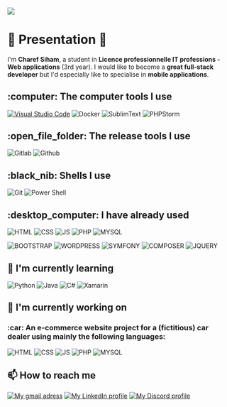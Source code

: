### 
<img src="https://mssiweb.com/vue/assets/images/github-mssiweb-dark.png"></img>
<br />
<h1>👋 Presentation 👋</h1>

I'm <strong>Charef Siham</strong>, a student in <strong>Licence professionnelle IT professions - Web applications</strong> (3rd year).
I would like to become a <strong>great full-stack developer</strong> but I'd especially like to specialise in <strong>mobile applications</strong>.

<h2>:computer: The computer tools I use</h2>
<p>
<a target="_blank" rel="noopener noreferrer nofollow" href="https://camo.githubusercontent.com/a0484e6383e852e622da1e934b7724921ab9b69d69246d90f899424b01f6deb1/68747470733a2f2f696d672e736869656c64732e696f2f62616467652f56697375616c25323053747564696f253230436f64652d3030373864372e7376673f7374796c653d666f722d7468652d6261646765266c6f676f3d76697375616c2d73747564696f2d636f6465266c6f676f436f6c6f723d7768697465"><img src="https://camo.githubusercontent.com/a0484e6383e852e622da1e934b7724921ab9b69d69246d90f899424b01f6deb1/68747470733a2f2f696d672e736869656c64732e696f2f62616467652f56697375616c25323053747564696f253230436f64652d3030373864372e7376673f7374796c653d666f722d7468652d6261646765266c6f676f3d76697375616c2d73747564696f2d636f6465266c6f676f436f6c6f723d7768697465" title="Visual Studio Code" alt="Visual Studio Code" data-canonical-src="https://img.shields.io/badge/Visual%20Studio%20Code-0078d7.svg?style=for-the-badge&amp;logo=visual-studio-code&amp;logoColor=white" style="max-width: 100%;"></a>
<img src="https://camo.githubusercontent.com/6b7f701cf0bea42833751b754688f1a27b6090fdf90bf2b226addff01be817f0/68747470733a2f2f696d672e736869656c64732e696f2f62616467652f646f636b65722d2532333064623765642e7376673f7374796c653d666f722d7468652d6261646765266c6f676f3d646f636b6572266c6f676f436f6c6f723d7768697465" alt="Docker" title="Docker" data-canonical-src="https://img.shields.io/badge/docker-%230db7ed.svg?style=for-the-badge&amp;logo=docker&amp;logoColor=white" style="max-width: 100%;">
<img src="https://img.shields.io/badge/sublime_text-%23575757.svg?&style=for-the-badge&logo=sublime-text&logoColor=important" alt="SublimText" title="SublimText" data-canonical-src="https://img.shields.io/badge/sublime_text-%23575757.svg?&style=for-the-badge&logo=sublime-text&logoColor=important" style="max-width: 100%;">
<img src="https://img.shields.io/badge/phpstorm-143?style=for-the-badge&logo=phpstorm&logoColor=black&color=black&labelColor=darkorchid" alt="PHPStorm" title="PhpSTorm" data-canonical-src="https://img.shields.io/badge/sublime_text-%23575757.svg?&style=for-the-badge&logo=sublime-text&logoColor=important](https://img.shields.io/badge/phpstorm-143?style=for-the-badge&logo=phpstorm&logoColor=black&color=black&labelColor=darkorchid" style="max-width: 100%;">
</p>

<h2>:open_file_folder: The release tools I use</h2>
<p>
<img src="https://img.shields.io/badge/GitLab-330F63?style=for-the-badge&logo=gitlab&logoColor=white" alt="Gitlab" title="Gitlab" data-canonical-src="https://img.shields.io/badge/GitLab-330F63?style=for-the-badge&logo=gitlab&logoColor=white" style="max-width: 100%;">
<img src="https://img.shields.io/badge/GitHub-100000?style=for-the-badge&logo=github&logoColor=white" alt="Github" title="Github" data-canonical-src="https://img.shields.io/badge/GitHub-100000?style=for-the-badge&logo=github&logoColor=white" style="max-width: 100%;">
</p>

<h2>:black_nib: Shells I use</h2>
<p>
<img src="https://img.shields.io/badge/GIT-E44C30?style=for-the-badge&logo=git&logoColor=white" alt="Git" title="Git" data-canonical-src="https://img.shields.io/badge/GIT-E44C30?style=for-the-badge&logo=git&logoColor=white" style="max-width: 100%;">
<img src="https://img.shields.io/badge/powershell-5391FE?style=for-the-badge&logo=powershell&logoColor=white" alt="Power Shell" title="Power Shell" data-canonical-src="https://img.shields.io/badge/powershell-5391FE?style=for-the-badge&logo=powershell&logoColor=white" style="max-width: 100%;">
</p>

<h2>:desktop_computer: I have already used</h2>
<p>
<img src="https://img.shields.io/badge/HTML5-E34F26?style=for-the-badge&logo=html5&logoColor=white" alt="HTML" title="HTML" data-canonical-src="https://img.shields.io/badge/HTML5-E34F26?style=for-the-badge&logo=html5&logoColor=white" style="max-width: 100%;">
<img src="https://img.shields.io/badge/CSS3-1572B6?style=for-the-badge&logo=css3&logoColor=white" alt="CSS" title="CSS" data-canonical-src="https://img.shields.io/badge/CSS3-1572B6?style=for-the-badge&logo=css3&logoColor=white" style="max-width: 100%;">
<img src="https://img.shields.io/badge/JavaScript-323330?style=for-the-badge&logo=javascript&logoColor=F7DF1E" alt="JS" title="JS" data-canonical-src="https://img.shields.io/badge/JavaScript-323330?style=for-the-badge&logo=javascript&logoColor=F7DF1E" style="max-width: 100%;">
<img src="https://img.shields.io/badge/PHP-777BB4?style=for-the-badge&logo=php&logoColor=white" alt="PHP" title="PHP" data-canonical-src="https://img.shields.io/badge/PHP-777BB4?style=for-the-badge&logo=php&logoColor=white" style="max-width: 100%;">
<img src="https://img.shields.io/badge/MySQL-005C84?style=for-the-badge&logo=mysql&logoColor=white" alt="MYSQL" title="MYSQL" data-canonical-src="https://img.shields.io/badge/MySQL-005C84?style=for-the-badge&logo=mysql&logoColor=white" style="max-width: 100%;">
</p>
<p>
<img src="https://img.shields.io/badge/Bootstrap-563D7C?style=for-the-badge&logo=bootstrap&logoColor=white" alt="BOOTSTRAP" title="BOOTSTRAP" data-canonical-src="https://img.shields.io/badge/Bootstrap-563D7C?style=for-the-badge&logo=bootstrap&logoColor=white" style="max-width: 100%;">
<img src="https://img.shields.io/badge/Wordpress-21759B?style=for-the-badge&logo=wordpress&logoColor=white" alt="WORDPRESS" title="WORDPRESS" data-canonical-src="https://img.shields.io/badge/Wordpress-21759B?style=for-the-badge&logo=wordpress&logoColor=white" style="max-width: 100%;">
<img src="https://img.shields.io/badge/Symfony-000000?style=for-the-badge&logo=Symfony&logoColor=white" alt="SYMFONY" title="SYMFONY" data-canonical-src="https://img.shields.io/badge/Symfony-000000?style=for-the-badge&logo=Symfony&logoColor=white" style="max-width: 100%;">
<img src="https://img.shields.io/badge/Composer-885630?style=for-the-badge&logo=Composer&logoColor=white" alt="COMPOSER" title="COMPOSER" data-canonical-src="https://img.shields.io/badge/Composer-885630?style=for-the-badge&logo=Composer&logoColor=white" style="max-width: 100%;">
<img src="https://img.shields.io/badge/jQuery-0769AD?style=for-the-badge&logo=jquery&logoColor=white" alt="JQUERY" title="JQUERY" data-canonical-src="https://img.shields.io/badge/jQuery-0769AD?style=for-the-badge&logo=jquery&logoColor=white" style="max-width: 100%;">
</p>

<h2>🌱 I'm currently learning</h2>
<p>
<img src="https://img.shields.io/badge/Python-FFD43B?style=for-the-badge&logo=python&logoColor=blue" alt="Python" title="Python" data-canonical-src="https://img.shields.io/badge/Python-FFD43B?style=for-the-badge&logo=python&logoColor=blue" style="max-width: 100%;">
<img src="https://img.shields.io/badge/java-%23ED8B00.svg?style=for-the-badge&logo=openjdk&logoColor=white" alt="Java" title="Java" data-canonical-src="https://img.shields.io/badge/java-%23ED8B00.svg?style=for-the-badge&logo=openjdk&logoColor=white" style="max-width: 100%;">
<img src="https://img.shields.io/badge/c%23-%23239120.svg?style=for-the-badge&logo=c-sharp&logoColor=white" alt="C#" title="C#" data-canonical-src="https://img.shields.io/badge/c%23-%23239120.svg?style=for-the-badge&logo=c-sharp&logoColor=white" style="max-width: 100%;">
<img src="https://img.shields.io/badge/Xamarin-3199DC?style=for-the-badge&logo=xamarin&logoColor=white" alt="Xamarin" title="Xamarin" data-canonical-src="https://img.shields.io/badge/Xamarin-3199DC?style=for-the-badge&logo=xamarin&logoColor=white" style="max-width: 100%;">
</p>

<h2>🔭 I'm currently working on</h2>
<h3>:car: An e-commerce website project for a (fictitious) car dealer using mainly the following languages:</h3>
<p>
<img src="https://img.shields.io/badge/HTML5-E34F26?style=for-the-badge&logo=html5&logoColor=white" alt="HTML" title="HTML" data-canonical-src="https://img.shields.io/badge/HTML5-E34F26?style=for-the-badge&logo=html5&logoColor=white" style="max-width: 100%;">
<img src="https://img.shields.io/badge/CSS3-1572B6?style=for-the-badge&logo=css3&logoColor=white" alt="CSS" title="CSS" data-canonical-src="https://img.shields.io/badge/CSS3-1572B6?style=for-the-badge&logo=css3&logoColor=white" style="max-width: 100%;">
<img src="https://img.shields.io/badge/JavaScript-323330?style=for-the-badge&logo=javascript&logoColor=F7DF1E" alt="JS" title="JS" data-canonical-src="https://img.shields.io/badge/JavaScript-323330?style=for-the-badge&logo=javascript&logoColor=F7DF1E" style="max-width: 100%;">
<img src="https://img.shields.io/badge/PHP-777BB4?style=for-the-badge&logo=php&logoColor=white" alt="PHP" title="PHP" data-canonical-src="https://img.shields.io/badge/PHP-777BB4?style=for-the-badge&logo=php&logoColor=white" style="max-width: 100%;">
<img src="https://img.shields.io/badge/MySQL-005C84?style=for-the-badge&logo=mysql&logoColor=white" alt="MYSQL" title="MYSQL" data-canonical-src="https://img.shields.io/badge/MySQL-005C84?style=for-the-badge&logo=mysql&logoColor=white" style="max-width: 100%;">
</p>

<h2>📫 How to reach me</h2>
<p>
<a target="_blank" rel="noopener noreferrer nofollow" href="mailto:sihamcharef.mssiweb@gmail.com"><img src="https://camo.githubusercontent.com/571384769c09e0c66b45e39b5be70f68f552db3e2b2311bc2064f0d4a9f5983b/68747470733a2f2f696d672e736869656c64732e696f2f62616467652f476d61696c2d4431343833363f7374796c653d666f722d7468652d6261646765266c6f676f3d676d61696c266c6f676f436f6c6f723d7768697465" alt="My gmail adress" title="My Gmail adress" data-canonical-src="https://img.shields.io/badge/Gmail-D14836?style=for-the-badge&amp;logo=gmail&amp;logoColor=white" style="max-width: 100%;"></a>
<a target="_blank" rel="noopener noreferrer nofollow" href="https://www.linkedin.com/in/siham-charef-7417a9229/"><img src="https://camo.githubusercontent.com/7e1a1a039c75a7c4d2a91d7f97bf0a1c2adcf7cb49b7dbbfc02963a4f9fdaca4/68747470733a2f2f696d672e736869656c64732e696f2f62616467652f6c696e6b6564696e2d2532333030373742352e7376673f7374796c653d666f722d7468652d6261646765266c6f676f3d6c696e6b6564696e266c6f676f436f6c6f723d7768697465" alt="My LinkedIn profile" title="My LinkedIn profile" data-canonical-src="https://img.shields.io/badge/linkedin-%230077B5.svg?style=for-the-badge&amp;logo=linkedin&amp;logoColor=white" style="max-width: 100%;"></a>
<a dir="auto" target="_blank" rel="noopener noreferrer nofollow" href="https://discord.com/users/888358409030754304"><img src="https://camo.githubusercontent.com/5c744364d84d58178044a9ab799895f95cc470ed02a99e0e1d7c353282f460f5/68747470733a2f2f696d672e736869656c64732e696f2f62616467652f446973636f72642d2532333538363546322e7376673f7374796c653d666f722d7468652d6261646765266c6f676f3d646973636f7264266c6f676f436f6c6f723d7768697465" alt="My Discord profile" title="My Discord profile" data-canonical-src="https://img.shields.io/badge/Discord-%235865F2.svg?style=for-the-badge&amp;logo=discord&amp;logoColor=white" style="max-width: 100%;"></a>
</p>



<!--
**SihamWeb/SihamWeb** is a ✨ _special_ ✨ repository because its `README.md` (this file) appears on your GitHub profile.

Here are some ideas to get you started:

- 🔭 I’m currently working on ...
- 🌱 I’m currently learning ...
- 👯 I’m looking to collaborate on ...
- 🤔 I’m looking for help with ...
- 💬 Ask me about ...
- 📫 How to reach me: ...
- 😄 Pronouns: ...
- ⚡ Fun fact: ...
-->
